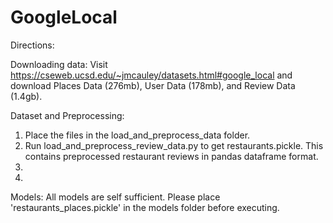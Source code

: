 # GoogleLocal

Directions:

Downloading data:
Visit https://cseweb.ucsd.edu/~jmcauley/datasets.html#google_local and download Places Data (276mb), User Data (178mb), and Review Data (1.4gb).

Dataset and Preprocessing:
1. Place the files in the load_and_preprocess_data folder.
2. Run load_and_preprocess_review_data.py to get restaurants.pickle. This contains preprocessed restaurant reviews in pandas dataframe format. 
3. 
4. 


Models:
All models are self sufficient. Please place 'restaurants_places.pickle' in the models folder before executing. 






